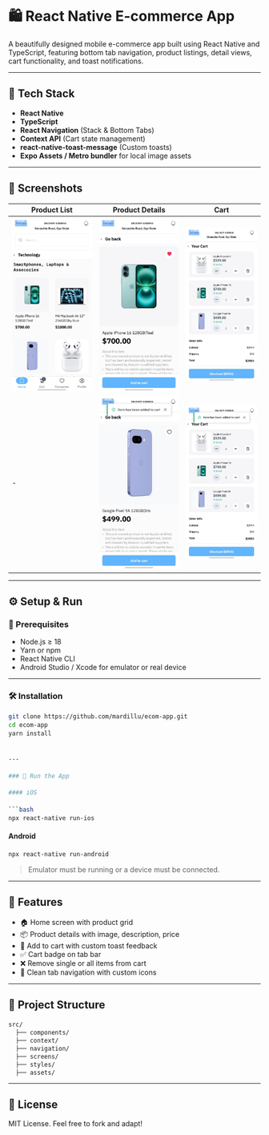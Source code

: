 # 🛍️ React Native E-commerce App

A beautifully designed mobile e-commerce app built using React Native and TypeScript, featuring bottom tab navigation, product listings, detail views, cart functionality, and toast notifications.

---

## 🚀 Tech Stack

- **React Native**
- **TypeScript**
- **React Navigation** (Stack & Bottom Tabs)
- **Context API** (Cart state management)
- **react-native-toast-message** (Custom toasts)
- **Expo Assets / Metro bundler** for local image assets

---

## 📸 Screenshots

| Product List | Product Details | Cart |
|--------------|------------------|------|
| ![Product List](assets/home-page-catalog.jpeg) | ![Product Details (Liked)](assets/product-details-page-liked.jpeg) | ![Cart](assets/cart-page.jpeg) |
| - | ![Product Details (Toast)](assets/product-details-page-toast.jpeg) | ![Cart (Toast)](assets/cart-page-toast.jpeg) |


---

## ⚙️ Setup & Run

### 🧱 Prerequisites

- Node.js ≥ 18
- Yarn or npm
- React Native CLI
- Android Studio / Xcode for emulator or real device

---

### 🛠️ Installation

```bash
git clone https://github.com/mardillu/ecom-app.git
cd ecom-app
yarn install


---

### 📱 Run the App

#### iOS

```bash
npx react-native run-ios
```

#### Android

```bash
npx react-native run-android
```

> Emulator must be running or a device must be connected.

---

## 🧠 Features

* 🏠 Home screen with product grid
* 📦 Product details with image, description, price
* 🛒 Add to cart with custom toast feedback
* ✅ Cart badge on tab bar
* ❌ Remove single or all items from cart
* 📲 Clean tab navigation with custom icons

---

## 📁 Project Structure

```
src/
  ├── components/
  ├── context/
  ├── navigation/
  ├── screens/
  ├── styles/
  ├── assets/
```

---

## 📝 License

MIT License. Feel free to fork and adapt!

````
